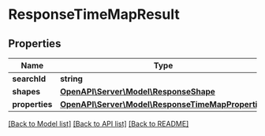 # ResponseTimeMapResult

## Properties
Name | Type | Description | Notes
------------ | ------------- | ------------- | -------------
**searchId** | **string** |  | 
**shapes** | [**OpenAPI\Server\Model\ResponseShape**](ResponseShape.md) |  | 
**properties** | [**OpenAPI\Server\Model\ResponseTimeMapProperties**](ResponseTimeMapProperties.md) |  | 

[[Back to Model list]](../README.md#documentation-for-models) [[Back to API list]](../README.md#documentation-for-api-endpoints) [[Back to README]](../README.md)


